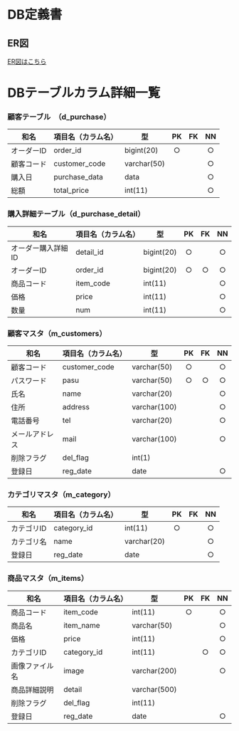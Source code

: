 # DB定義書
## ER図
[ER図はこちら]( https://github.com/Aso2001403/2021sys-design/blob/main/%E3%82%B5%E3%83%B3%E3%83%97%E3%83%AB%E3%82%B5%E3%82%A4%E3%83%88/%E7%AC%AC%EF%BC%92%EF%BC%93%E5%9B%9E%E3%83%AC%E3%83%9D%E3%83%BC%E3%83%88%EF%BC%88%E3%82%B5%E3%83%B3%E3%83%97%E3%83%AB%E3%82%B5%E3%82%A4%E3%83%88%E3%81%AEER%E5%9B%B3%EF%BC%89/ER%E5%9B%B3.md "ER図はことら" )

# DBテーブルカラム詳細一覧


### 顧客テーブル　（d_purchase）
|和名|項目名（カラム名）|型|PK|FK|NN|
|-----|-----|---|:---:|:---:|:---:|
|オーダーID|order_id|bigint(20)|○||○|
|顧客コード|customer_code|varchar(50)|||○|
|購入日|purchase_data|data|||○|
|総額|total_price|int(11)|||○|

### 購入詳細テーブル（d_purchase_detail）
|和名|項目名（カラム名）|型|PK|FK|NN|
|-----|-----|---|:---:|:---:|:---:|
|オーダー購入詳細ID|detail_id|bigint(20)|○||○|
|オーダーID|order_id|bigint(20)|○|○|○|
|商品コード|item_code|int(11)|||○|
|価格|price|int(11)|||○|
|数量|num|int(11)|||○|

### 顧客マスタ（m_customers）
|和名|項目名（カラム名）|型|PK|FK|NN|
|-----|-----|---|:---:|:---:|:---:|
|顧客コード|customer_code|varchar(50)|○||○|
|パスワード|pasu|varchar(50)|○|○|○|
|氏名|name|varchar(20)|||○|
|住所|address|varchar(100)|||○|
|電話番号|tel|varchar(20)|||○|
|メールアドレス|mail|varchar(100)|||○|
|削除フラグ|del_flag|int(1)||||
|登録日|reg_date|date|||○|

### カテゴリマスタ（m_category）
|和名|項目名（カラム名）|型|PK|FK|NN|
|-----|-----|---|:---:|:---:|:---:|
|カテゴリID|category_id|int(11)|○||○|
|カテゴリ名|name|varchar(20)|||○|
|登録日|reg_date|date|||○|


### 商品マスタ（m_items）
|和名|項目名（カラム名）|型|PK|FK|NN|
|-----|-----|---|:---:|:---:|:---:|
|商品コード|item_code|int(11)|○||○|
|商品名|item_name|varchar(50)|||○|
|価格|price|int(11)|||○|
|カテゴリID|category_id|int(11)||○|○|
|画像ファイル名|image|varchar(200)|||○|
|商品詳細説明|detail|varchar(500)||||
|削除フラグ|del_flag|int(11)||||
|登録日|reg_date|date|||○|
